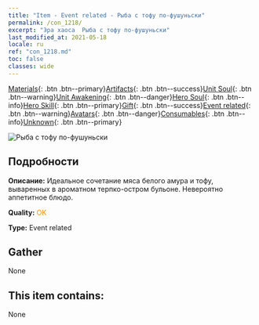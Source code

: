 ```yaml
---
title: "Item - Event related - Рыба с тофу по-фушуньски"
permalink: /con_1218/
excerpt: "Эра хаоса  Рыба с тофу по-фушуньски"
last_modified_at: 2021-05-18
locale: ru
ref: "con_1218.md"
toc: false
classes: wide
---
```

 [Materials](/ItemsRU/){: .btn .btn--primary}[Artifacts](/ItemsRU/Artifacts/){: .btn .btn--success}[Unit Soul](/ItemsRU/UnitSoul/){: .btn .btn--warning}[Unit Awakening](/ItemsRU/UnitAwakening/){: .btn .btn--danger}[Hero Soul](/ItemsRU/HeroSoul/){: .btn .btn--info}[Hero Skill](/ItemsRU/HeroSkill/){: .btn .btn--primary}[Gift](/ItemsRU/Gift/){: .btn .btn--success}[Event related](/ItemsRU/Events/){: .btn .btn--warning}[Avatars](/ItemsRU/Avatars/){: .btn .btn--danger}[Consumables](/ItemsRU/Consumables/){: .btn .btn--info}[Unknown](/ItemsRU/Unknown/){: .btn .btn--primary}

 ![Рыба с тофу по-фушуньски](/images/t/i_81522331.png)

## Подробности
 **Описание:** Идеальное сочетание мяса белого амура и тофу, вываренных в ароматном терпко-остром бульоне. Невероятно аппетитное блюдо.

 **Quality:** <span style="color: #FF8C00">OK</span>

 **Type:** Event related

## Gather

  None

## This item contains:

  None

